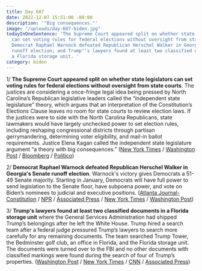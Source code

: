 ```yaml
---
title: Day 687
date: 2022-12-07 15:51:00 -08:00
description: '"Big consequences."'
image: "/uploads/day-687-biden.jpg"
todayInOneSentence: 'The Supreme Court appeared split on whether state legislators
  can set voting rules for federal elections without oversight from state courts;
  Democrat Raphael Warnock defeated Republican Herschel Walker in Georgia''s Senate
  runoff election; and Trump''s lawyers found at least two classified documents in
  a Florida storage unit. '
category: biden
---
```


1/ **The Supreme Court appeared split on whether state legislators can set voting rules for federal elections without oversight from state courts**. The justices are considering a once-fringe legal idea being pressed by North Carolina’s Republican legislative leaders called the “independent state legislature” theory, which argues that an interpretation of the Constitution’s Elections Clause leaves no room for state courts to review election laws. If the justices were to side with the North Carolina Republicans, state lawmakers would have largely unchecked power to set election rules, including reshaping congressional districts through partisan gerrymandering, determining voter eligibility, and mail-in ballot requirements. Justice Elena Kagan called the independent state legislature argument “a theory with big consequences.” ([New York Times](https://www.nytimes.com/2022/12/07/us/supreme-court-federal-elections.html) / [Washington Post](https://www.washingtonpost.com/politics/2022/12/07/election-oversight-supreme-court-north-carolina/) / [Bloomberg](https://www.bloomberg.com/news/articles/2022-12-07/justices-struggle-to-narrow-case-that-could-upend-election-law?cmpid=BBD120722_BIZ&sref=MIBMEEoj) / [Politico](https://www.politico.com/news/2022/12/07/supreme-court-independent-state-legislature-theory-00072713))

2/ **Democrat Raphael Warnock defeated Republican Herschel Walker in Georgia's Senate runoff election**. Warnock's victory gives Democrats a 51-49 Senate majority. Starting in January, Democrats will have full power to send legislation to the Senate floor, have subpoena power, and vote on Biden’s nominees to judicial and executive positions. ([Atlanta Journal-Constitution](https://www.ajc.com/politics/warnock-defeats-walker-giving-democrats-51-49-majority-in-senate/THGVPQ7XGBCMFBSF22KPZXH2B4/) / [NPR](https://www.npr.org/2022/12/06/1141162415/democratic-sen-raphael-warnock-defeats-republican-herschel-walker-in-georgia-run) / [Associated Press](https://apnews.com/article/biden-georgia-united-states-government-and-politics-7933d36179597c5aa772bcf8d3fb97eb) / [New York Times](https://www.nytimes.com/live/2022/12/06/us/warnock-walker-georgia-senate-runoff) / [Washington Post](https://www.washingtonpost.com/politics/2022/12/06/georgia-senate-runoff-results-walker-warnock/))


3/ **Trump's lawyers found at least two classified documents in a Florida storage unit** where the General Services Administration had shipped Trump’s belongings after he left the White House. Trump hired a search team after a federal judge pressured Trump’s lawyers to search more carefully for any remaining documents. The team searched Trump Tower, the Bedminster golf club, an office in Florida, and the Florida storage unit. The documents were turned over to the FBI and no other documents with classified markings were found during the search of four of Trump’s properties. ([Washington Post](https://www.washingtonpost.com/nation/2022/12/07/trump-tower-bedminster-records-search/) / [New York Times](https://www.nytimes.com/2022/12/07/us/politics/trump-classified-documents-search.html?campaign_id=190&emc=edit_ufn_20221207&instance_id=79566&nl=from-the-times&regi_id=78987420&segment_id=115295&te=1&user_id=16ae8f775c7ebc6e3c16f2ebceee9986) / [CNN](https://www.cnn.com/2022/12/07/politics/trump-lawyers-properties-search/index.html) / [Associated Press](https://apnews.com/article/politics-donald-trump-virginia-west-palm-beach-0dea15da0365220d340f1f51a00b0a27))
